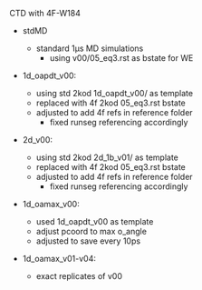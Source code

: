 CTD with 4F-W184

* stdMD
    * standard 1µs MD simulations
        * using v00/05_eq3.rst as bstate for WE

* 1d_oapdt_v00:
    * using std 2kod 1d_oapdt_v00/ as template
    * replaced with 4f 2kod 05_eq3.rst bstate
    * adjusted to add 4f refs in reference folder
        * fixed runseg referencing accordingly

* 2d_v00:
    * using std 2kod 2d_1b_v01/ as template
    * replaced with 4f 2kod 05_eq3.rst bstate
    * adjusted to add 4f refs in reference folder
        * fixed runseg referencing accordingly

* 1d_oamax_v00:
    * used 1d_oapdt_v00 as template
    * adjust pcoord to max o_angle
    * adjusted to save every 10ps

* 1d_oamax_v01-v04:
    * exact replicates of v00
